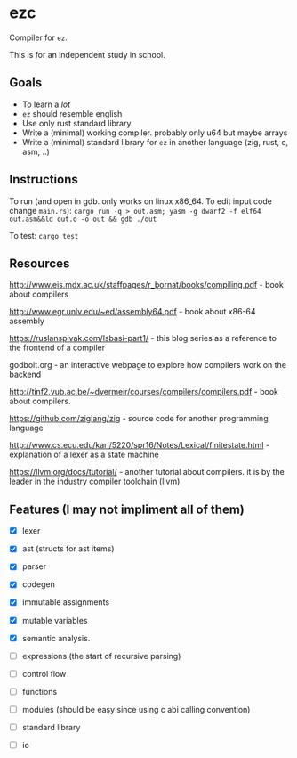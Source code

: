 # ezc

Compiler for `ez`.

This is for an independent study in school.

## Goals
- To learn a *lot*
- `ez` should resemble english
- Use only rust standard library
- Write a (minimal) working compiler. probably only u64 but maybe arrays
- Write a (minimal) standard library for `ez` in another language (zig, rust, c, asm, ..)

## Instructions

To run (and open in gdb. only works on linux x86_64. To edit input code change `main.rs`): `cargo run -q > out.asm; yasm -g dwarf2 -f elf64 out.asm&&ld out.o -o out && gdb ./out`


To test: `cargo test`


## Resources

http://www.eis.mdx.ac.uk/staffpages/r_bornat/books/compiling.pdf - book about compilers

http://www.egr.unlv.edu/~ed/assembly64.pdf - book about x86-64 assembly

https://ruslanspivak.com/lsbasi-part1/ - this blog series as a reference to the frontend of a compiler

godbolt.org - an interactive webpage to explore how compilers work on the backend

http://tinf2.vub.ac.be/~dvermeir/courses/compilers/compilers.pdf - book about compilers.

https://github.com/ziglang/zig - source code for another programming language

http://www.cs.ecu.edu/karl/5220/spr16/Notes/Lexical/finitestate.html - explanation of a lexer as a state machine

https://llvm.org/docs/tutorial/ - another tutorial about compilers. it is by the leader in the industry compiler toolchain (llvm)

## Features (I may not impliment all of them)

- [x] lexer

- [x] ast (structs for ast items)

- [x] parser

- [x] codegen

- [x] immutable assignments

- [x] mutable variables

- [x] semantic analysis.

- [ ] expressions (the start of recursive parsing)

- [ ] control flow

- [ ] functions

- [ ] modules (should be easy since using c abi calling convention)

- [ ] standard library

- [ ] io
